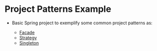 # Project Patterns Example

 - Basic Spring project to exemplify some common project patterns as:
  
   - [Facade](https://refactoring.guru/design-patterns/facade)
   - [Strategy](https://refactoring.guru/design-patterns/strategy)
   - [Singleton](https://refactoring.guru/design-patterns/singleton)
